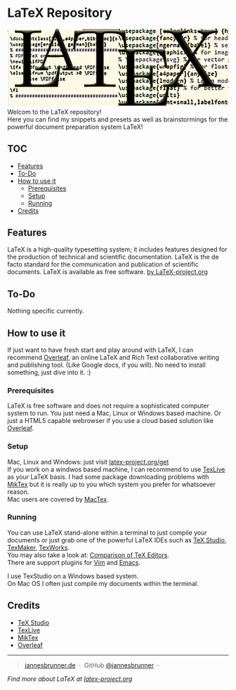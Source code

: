 # LaTeX Repository
<img src="https://github.com/jannesbrunner/LaTeX/blob/master/LaTeX.readmelogo.png">
Welcom to the LaTeX repository! <br>
Here you can find my snippets and presets as well as brainstormings for the powerful document preparation system
LaTeX! 

## TOC 

- [Features](#teatures)
- [To-Do](#to-do)
- [How to use it](#how-to-use-it)
    - [Prerequisites](#prerequisites)
    - [Setup](#setup)
    - [Running](#running)
 - [Credits](#credits)

## Features 
LaTeX is a high-quality typesetting system; it includes features designed for the production of technical and scientific documentation. LaTeX is the de facto standard for the communication and publication of scientific documents. LaTeX is available as free software.
[by LaTeX-project.org](https://www.latex-project.org/)


## To-Do 
Nothing specific currently.

## How to use it
If just want to have fresh start and play around with LaTeX, I can recommend 
[Overleaf](https://www.overleaf.com/), an online LaTeX and Rich Text collaborative writing and publishing tool. 
(Like Google docs, if you will). No need to install something, just dive into it. :)

### Prerequisites
LaTeX is free software and does not require a sophisticated computer system to run. 
You just need a Mac, Linux or Windows based machine. Or just a HTML5 capable webrowser if you use a
cloud based solution like [Overleaf](https://www.overleaf.com/).

### Setup
Mac, Linux and Windows: just visit <a href="https://www.latex-project.org/get/">latex-project.org/get</a> <br>
If you work on a windwos based machine, I can recommend to use [TexLive](https://www.tug.org/texlive/) as your LaTeX basis.
I had some package downloading problems with [MikTex](https://miktex.org/) but it is really up to you which system you prefer for whatsoever reason. <br> Mac users are covered by [MacTex](http://www.tug.org/mactex/).

### Running
You can use LaTeX stand-alone within a terminal to just compile your documents or just grab one of the powerful LaTeX IDEs such as
[TeX Studio](http://www.texstudio.org/), [TexMaker](http://www.xm1math.net/texmaker/), [TexWorks](https://www.tug.org/texworks/). <br>
You may also take a look at: [Comparison of TeX Editors](https://en.wikipedia.org/wiki/Comparison_of_TeX_editors). <br>
There are support plugins for [Vim](http://vim-latex.sourceforge.net/) and [Emacs](https://piotrkazmierczak.com/2010/emacs-as-the-ultimate-latex-editor/). 

I use TexStudio on a Windows based system. <br>
On Mac OS I often just compile my documents within the terminal.


## Credits
- [TeX Studio](http://www.texstudio.org/)
- [TexLive](https://www.tug.org/texlive/)
- [MikTex](https://miktex.org/)
- [Overleaf](https://www.overleaf.com/)

---

> [jannesbrunner.de](https://www.jannesbrunner.de) &nbsp;&middot;&nbsp;
> GitHub [@jannesbrunner](https://github.com/jannesbrunner) &nbsp;&middot;&nbsp;



*Find more about LaTeX at <a href="http://latex-project.org/"> latex-project.org </a>* 





